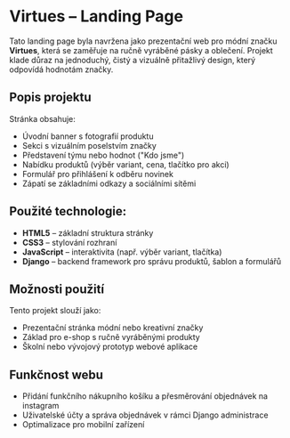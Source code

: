 # Virtues – Landing Page

Tato landing page byla navržena jako prezentační web pro módní značku **Virtues**, která se zaměřuje na ručně vyráběné pásky a oblečení. Projekt klade důraz na jednoduchý, čistý a vizuálně přitažlivý design, který odpovídá hodnotám značky.

## Popis projektu

Stránka obsahuje:

- Úvodní banner s fotografií produktu
- Sekci s vizuálním poselstvím značky
- Představení týmu nebo hodnot ("Kdo jsme")
- Nabídku produktů (výběr variant, cena, tlačítko pro akci)
- Formulář pro přihlášení k odběru novinek
- Zápatí se základními odkazy a sociálními sítěmi

## Použité technologie:

- **HTML5** – základní struktura stránky
- **CSS3** – stylování rozhraní
- **JavaScript** – interaktivita (např. výběr variant, tlačítka)
- **Django** – backend framework pro správu produktů, šablon a formulářů

## Možnosti použití

Tento projekt slouží jako:

- Prezentační stránka módní nebo kreativní značky
- Základ pro e-shop s ručně vyráběnými produkty
- Školní nebo vývojový prototyp webové aplikace

## Funkčnost webu

- Přidání funkčního nákupního košíku a přesměrování objednávek na instagram
- Uživatelské účty a správa objednávek v rámci Django administrace
- Optimalizace pro mobilní zařízení

```md

```
